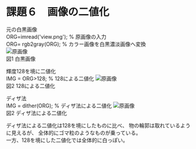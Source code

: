 # 課題６　画像の二値化


元の白黒画像  
ORG=imread('view.png'); % 原画像の入力  
ORG= rgb2gray(ORG); % カラー画像を白黒濃淡画像へ変換  
![原画像](https://github.com/Seiya070/Image_Process/blob/master/image/6-1.png?raw=true)  
図1 白黒画像

輝度128を境に二値化  
IMG = ORG>128; % 128による二値化
![原画像](https://github.com/Seiya070/Image_Process/blob/master/image/6-2.png?raw=true)  
図2 128による二値化

ディザ法  
IMG = dither(ORG); % ディザ法による二値化
![原画像](https://github.com/Seiya070/Image_Process/blob/master/image/6-2.png?raw=true)  
図2 ディザ法による二値化

ディザ法による二値化は128を境にしたものに比べ、
物の輪郭は取れているように見えるが、
全体的にゴマ粒のようなものが乗っている。  
一方、128を境にした二値化では全体的に白っぽい。
